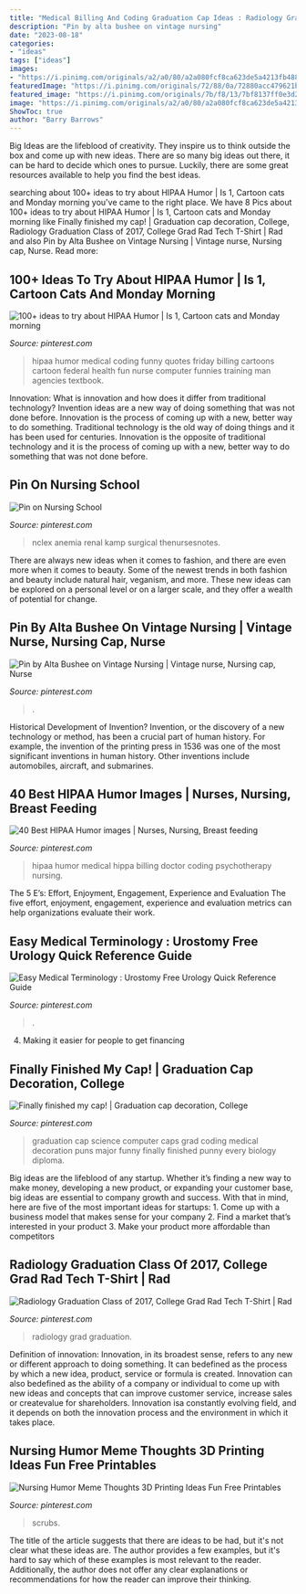 ```yaml
---
title: "Medical Billing And Coding Graduation Cap Ideas : Radiology Grad Graduation"
description: "Pin by alta bushee on vintage nursing"
date: "2023-08-18"
categories:
- "ideas"
tags: ["ideas"]
images:
- "https://i.pinimg.com/originals/a2/a0/80/a2a080fcf8ca623de5a4213fb488184e.jpg"
featuredImage: "https://i.pinimg.com/originals/72/88/0a/72880acc479621b659b9ed0c9d980269.png"
featured_image: "https://i.pinimg.com/originals/7b/f8/13/7bf8137ff0e3d299b39dd172a70716ef.jpg"
image: "https://i.pinimg.com/originals/a2/a0/80/a2a080fcf8ca623de5a4213fb488184e.jpg"
ShowToc: true
author: "Barry Barrows"
---
```



Big Ideas are the lifeblood of creativity. They inspire us to think outside the box and come up with new ideas. There are so many big ideas out there, it can be hard to decide which ones to pursue. Luckily, there are some great resources available to help you find the best ideas.

	

		
searching about 100+ ideas to try about HIPAA Humor | Is 1, Cartoon cats and Monday morning you've came to the right place. We have 8 Pics about 100+ ideas to try about HIPAA Humor | Is 1, Cartoon cats and Monday morning like Finally finished my cap! | Graduation cap decoration, College, Radiology Graduation Class of 2017, College Grad Rad Tech T-Shirt | Rad and also Pin by Alta Bushee on Vintage Nursing | Vintage nurse, Nursing cap, Nurse. Read more:
		
    
## 100+ Ideas To Try About HIPAA Humor | Is 1, Cartoon Cats And Monday Morning

<img loading=lazy src="https://s-media-cache-ak0.pinimg.com/736x/bd/94/f6/bd94f69884304e0546ba1b2d19a927c9.jpg" onerror="this.onerror=null;this.src='https://tse4.mm.bing.net/th?id=OIP.WmL8UgTCOca6vzfOnCdiHQAAAA&amp;pid=15.1';" alt="100+ ideas to try about HIPAA Humor | Is 1, Cartoon cats and Monday morning">

_Source: pinterest.com_

>hipaa humor medical coding funny quotes friday billing cartoons cartoon federal health fun nurse computer funnies training man agencies textbook. 

	

Innovation: What is innovation and how does it differ from traditional technology?
Invention ideas are a new way of doing something that was not done before. Innovation is the process of coming up with a new, better way to do something. Traditional technology is the old way of doing things and it has been used for centuries. Innovation is the opposite of traditional technology and it is the process of coming up with a new, better way to do something that was not done before.

    
## Pin On Nursing School

<img loading=lazy src="https://i.pinimg.com/originals/72/88/0a/72880acc479621b659b9ed0c9d980269.png" onerror="this.onerror=null;this.src='https://tse2.mm.bing.net/th?id=OIP.WMRGgEQKNUKmirMco8vL-AHaFu&amp;pid=15.1';" alt="Pin on Nursing School">

_Source: pinterest.com_

>nclex anemia renal kamp surgical thenursesnotes. 

	

There are always new ideas when it comes to fashion, and there are even more when it comes to beauty. Some of the newest trends in both fashion and beauty include natural hair, veganism, and more. These new ideas can be explored on a personal level or on a larger scale, and they offer a wealth of potential for change.

    
## Pin By Alta Bushee On Vintage Nursing | Vintage Nurse, Nursing Cap, Nurse

<img loading=lazy src="https://i.pinimg.com/originals/f5/64/b9/f564b90f6526a973c49862f28a521323.jpg" onerror="this.onerror=null;this.src='https://tse3.mm.bing.net/th?id=OIP.vrM_1JSRKfUavoV-Wah9CwHaHX&amp;pid=15.1';" alt="Pin by Alta Bushee on Vintage Nursing | Vintage nurse, Nursing cap, Nurse">

_Source: pinterest.com_

>. 

	

Historical Development of Invention?
Invention, or the discovery of a new technology or method, has been a crucial part of human history. For example, the invention of the printing press in 1536 was one of the most significant inventions in human history. Other inventions include automobiles, aircraft, and submarines.

    
## 40 Best HIPAA Humor Images | Nurses, Nursing, Breast Feeding

<img loading=lazy src="https://i.pinimg.com/236x/4c/4c/7f/4c4c7fb0d52b21fe118d998a87a12244--medical-coding-medical-billing.jpg" onerror="this.onerror=null;this.src='https://tse3.mm.bing.net/th?id=OIP.q1KUmvnmzqdMlwlx2nw1NQHaG5&amp;pid=15.1';" alt="40 Best HIPAA Humor images | Nurses, Nursing, Breast feeding">

_Source: pinterest.com_

>hipaa humor medical hippa billing doctor coding psychotherapy nursing. 

	

The 5 E’s: Effort, Enjoyment, Engagement, Experience and Evaluation
The five effort, enjoyment, engagement, experience and evaluation metrics can help organizations evaluate their work.

    
## Easy Medical Terminology : Urostomy Free Urology Quick Reference Guide

<img loading=lazy src="https://i.pinimg.com/736x/cb/aa/f8/cbaaf84e36b73b04d6e07a20ac525a0c.jpg" onerror="this.onerror=null;this.src='https://tse3.mm.bing.net/th?id=OIP.Gj8o5KhXUq9gT9vXNVRbsgAAAA&amp;pid=15.1';" alt="Easy Medical Terminology : Urostomy Free Urology Quick Reference Guide">

_Source: pinterest.com_

>. 

	

4. Making it easier for people to get financing 

    
## Finally Finished My Cap! | Graduation Cap Decoration, College

<img loading=lazy src="https://i.pinimg.com/originals/7b/f8/13/7bf8137ff0e3d299b39dd172a70716ef.jpg" onerror="this.onerror=null;this.src='https://tse1.mm.bing.net/th?id=OIP.5xZvFs9ZXeHAtlO57IgCWwHaJ4&amp;pid=15.1';" alt="Finally finished my cap! | Graduation cap decoration, College">

_Source: pinterest.com_

>graduation cap science computer caps grad coding medical decoration puns major funny finally finished punny every biology diploma. 

	

Big ideas are the lifeblood of any startup. Whether it’s finding a new way to make money, developing a new product, or expanding your customer base, big ideas are essential to company growth and success. With that in mind, here are five of the most important ideas for startups: 1. Come up with a business model that makes sense for your company 2. Find a market that’s interested in your product 3. Make your product more affordable than competitors 
    
## Radiology Graduation Class Of 2017, College Grad Rad Tech T-Shirt | Rad

<img loading=lazy src="https://i.pinimg.com/originals/a2/a0/80/a2a080fcf8ca623de5a4213fb488184e.jpg" onerror="this.onerror=null;this.src='https://tse3.mm.bing.net/th?id=OIP.TPgMhW02h3DROHzoO-psZAHaHa&amp;pid=15.1';" alt="Radiology Graduation Class of 2017, College Grad Rad Tech T-Shirt | Rad">

_Source: pinterest.com_

>radiology grad graduation. 

	

Definition of innovation:
Innovation, in its broadest sense, refers to any new or different approach to doing something. It can bedefined as the process by which a new idea, product, service or formula is created. Innovation can also bedefined as the ability of a company or individual to come up with new ideas and concepts that can improve customer service, increase sales or createvalue for shareholders. Innovation isa constantly evolving field, and it depends on both the innovation process and the environment in which it takes place.

    
## Nursing Humor Meme Thoughts 3D Printing Ideas Fun Free Printables

<img loading=lazy src="https://i.pinimg.com/736x/1b/97/9d/1b979d07f266029fbc675f446103466c.jpg" onerror="this.onerror=null;this.src='https://tse2.mm.bing.net/th?id=OIP.TMalf3ibI09Eh7YifzXRrQHaJQ&amp;pid=15.1';" alt="Nursing Humor Meme Thoughts 3D Printing Ideas Fun Free Printables">

_Source: pinterest.com_

>scrubs. 

	

The title of the article suggests that there are ideas to be had, but it's not clear what these ideas are. The author provides a few examples, but it's hard to say which of these examples is most relevant to the reader. Additionally, the author does not offer any clear explanations or recommendations for how the reader can improve their thinking.

